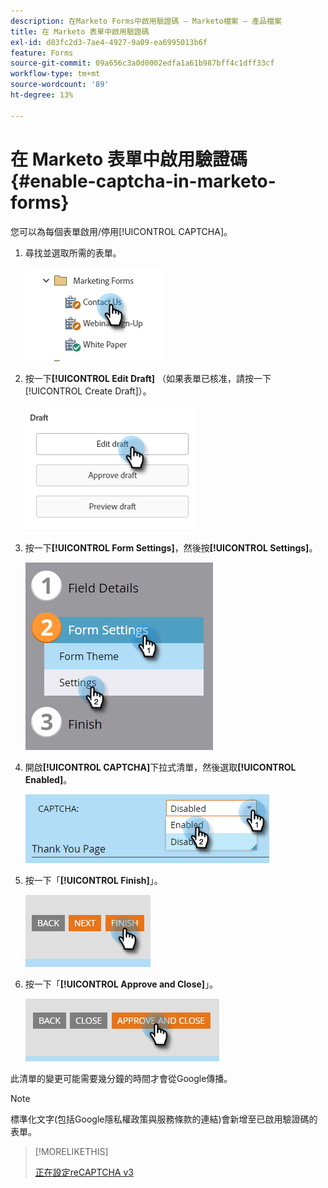 ```yaml
---
description: 在Marketo Forms中啟用驗證碼 — Marketo檔案 — 產品檔案
title: 在 Marketo 表單中啟用驗證碼
exl-id: d83fc2d3-7ae4-4927-9a09-ea6995013b6f
feature: Forms
source-git-commit: 09a656c3a0d0002edfa1a61b987bff4c1dff33cf
workflow-type: tm+mt
source-wordcount: '89'
ht-degree: 13%

---
```


# 在 Marketo 表單中啟用驗證碼 {#enable-captcha-in-marketo-forms}

您可以為每個表單啟用/停用[!UICONTROL CAPTCHA]。

1. 尋找並選取所需的表單。

   ![](assets/enable-captcha-in-marketo-forms-1.png)

1. 按一下&#x200B;**[!UICONTROL Edit Draft]** （如果表單已核准，請按一下[!UICONTROL Create Draft]）。

   ![](assets/enable-captcha-in-marketo-forms-2.png)

1. 按一下&#x200B;**[!UICONTROL Form Settings]**，然後按&#x200B;**[!UICONTROL Settings]**。

   ![](assets/enable-captcha-in-marketo-forms-3.png)

1. 開啟&#x200B;**[!UICONTROL CAPTCHA]**&#x200B;下拉式清單，然後選取&#x200B;**[!UICONTROL Enabled]**。

   ![](assets/enable-captcha-in-marketo-forms-4.png)

1. 按一下「**[!UICONTROL Finish]**」。

   ![](assets/enable-captcha-in-marketo-forms-5.png)

1. 按一下「**[!UICONTROL Approve and Close]**」。

   ![](assets/enable-captcha-in-marketo-forms-6.png)

此清單的變更可能需要幾分鐘的時間才會從Google傳播。

>[!NOTE]
>
>標準化文字(包括Google隱私權政策與服務條款的連結)會新增至已啟用驗證碼的表單。

>[!MORELIKETHIS]
>
>[正在設定reCAPTCHA v3](/help/marketo/product-docs/demand-generation/forms/using-captcha/setting-up-recaptcha-v3.md)
